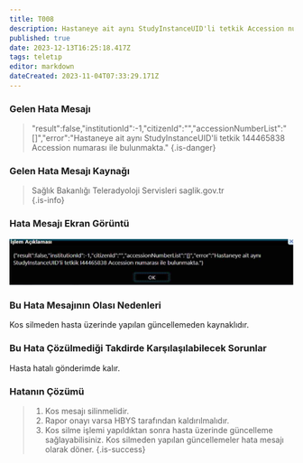 ```yaml
---
title: T008
description: Hastaneye ait aynı StudyInstanceUID'li tetkik Accession numarası ile bulunmakta
published: true
date: 2023-12-13T16:25:18.417Z
tags: teletıp
editor: markdown
dateCreated: 2023-11-04T07:33:29.171Z
---
```


### Gelen Hata Mesajı 

> "result":false,"institutionId":-1,"citizenId":"","accessionNumberList":"[]","error":"Hastaneye ait aynı StudyInstanceUID'li tetkik 144465838 Accession numarası ile bulunmakta."
{.is-danger}


### Gelen Hata Mesajı Kaynağı
> Sağlık Bakanlığı Teleradyoloji Servisleri  saglik.gov.tr  
{.is-info}

### Hata Mesajı Ekran Görüntü

![t008.png](/hatagoruntu/t008.png)

### Bu Hata Mesajının Olası Nedenleri 

Kos silmeden hasta üzerinde yapılan güncellemeden kaynaklıdır.

### Bu Hata Çözülmediği Takdirde Karşılaşılabilecek Sorunlar

Hasta hatalı gönderimde kalır.

### Hatanın Çözümü
> 1.  Kos mesajı silinmelidir.
> 1.  Rapor onayı varsa HBYS tarafından kaldırılmalıdır.
> 1.  Kos silme işlemi yapıldıktan sonra hasta üzerinde güncelleme sağlayabilisiniz. Kos silmeden yapılan güncellemeler hata mesajı olarak döner.
{.is-success}

